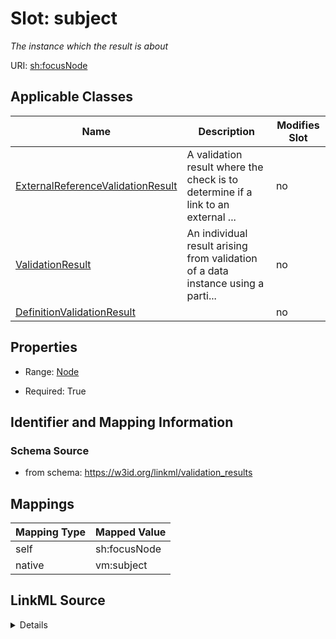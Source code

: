 

# Slot: subject


_The instance which the result is about_





URI: [sh:focusNode](http://www.w3.org/ns/shacl#focusNode)



<!-- no inheritance hierarchy -->





## Applicable Classes

| Name | Description | Modifies Slot |
| --- | --- | --- |
| [ExternalReferenceValidationResult](ExternalReferenceValidationResult.md) | A validation result where the check is to determine if a link to an external ... |  no  |
| [ValidationResult](ValidationResult.md) | An individual result arising from validation of a data instance using a parti... |  no  |
| [DefinitionValidationResult](DefinitionValidationResult.md) |  |  no  |







## Properties

* Range: [Node](Node.md)

* Required: True





## Identifier and Mapping Information







### Schema Source


* from schema: https://w3id.org/linkml/validation_results




## Mappings

| Mapping Type | Mapped Value |
| ---  | ---  |
| self | sh:focusNode |
| native | vm:subject |




## LinkML Source

<details>
```yaml
name: subject
description: The instance which the result is about
from_schema: https://w3id.org/linkml/validation_results
rank: 1000
slot_uri: sh:focusNode
alias: subject
domain_of:
- ValidationResult
range: Node
required: true

```
</details>